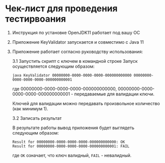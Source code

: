 # Чек-лист для проведения тестирвоания

1. Инструкция по установке OpenJDK11 работает под вашу ОС
2. Приложение  KeyValidator запускается и совместимо с Java 11
3. Приложение работает согласно руководству использования:

	3.1 Запустить скрипт с ключем в командной строке
	Запуск осуществляется следующим образом:
	```shell script
	java KeyValidator 00000000-0000-0000-0000-000000000000 00000000-0000-0000-0000-000000000001
	```
	где 00000000-0000-0000-0000-000000000000, 00000000-0000-0000-0000-000000000001 - передаваемые для валидации ключи.

	Ключей для валидации можно передавать произвольное количество (как минимум 1).

	3.2 Записать результат 

	В результате работы вывод приложения будет выглядеть следующим образом:
	```shell script
	Result for 00000000-0000-0000-0000-000000000000: OK
	Result for 00000000-0000-0000-0000-000000000001: FAIL
	```
	где `OK` означает, что ключ валидный, `FAIL` - невалидный.